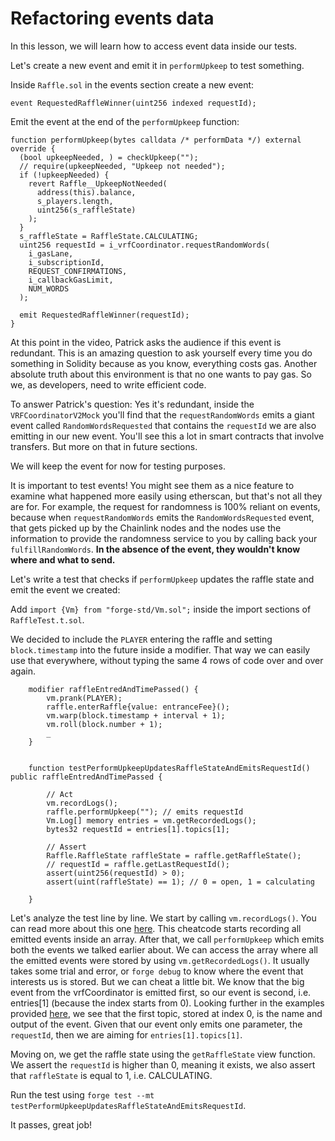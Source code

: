 # Refactoring events data

In this lesson, we will learn how to access event data inside our tests.

Let's create a new event and emit it in `performUpkeep` to test something.

Inside `Raffle.sol` in the events section create a new event:

`event RequestedRaffleWinner(uint256 indexed requestId);`

Emit the event at the end of the `performUpkeep` function:

```solidity
function performUpkeep(bytes calldata /* performData */) external override {
  (bool upkeepNeeded, ) = checkUpkeep("");
  // require(upkeepNeeded, "Upkeep not needed");
  if (!upkeepNeeded) {
    revert Raffle__UpkeepNotNeeded(
      address(this).balance,
      s_players.length,
      uint256(s_raffleState)
    );
  }
  s_raffleState = RaffleState.CALCULATING;
  uint256 requestId = i_vrfCoordinator.requestRandomWords(
    i_gasLane,
    i_subscriptionId,
    REQUEST_CONFIRMATIONS,
    i_callbackGasLimit,
    NUM_WORDS
  );

  emit RequestedRaffleWinner(requestId);
}
```

At this point in the video, Patrick asks the audience if this event is redundant. This is an amazing question to ask yourself every time you do something in Solidity because as you know, everything costs gas. Another absolute truth about this environment is that no one wants to pay gas. So we, as developers, need to write efficient code.

To answer Patrick's question: Yes it's redundant, inside the `VRFCoordinatorV2Mock` you'll find that the `requestRandomWords` emits a giant event called `RandomWordsRequested` that contains the `requestId` we are also emitting in our new event. You'll see this a lot in smart contracts that involve transfers. But more on that in future sections.

We will keep the event for now for testing purposes.

It is important to test events! You might see them as a nice feature to examine what happened more easily using etherscan, but that's not all they are for. For example, the request for randomness is 100% reliant on events, because when `requestRandomWords` emits the `RandomWordsRequested` event, that gets picked up by the Chainlink nodes and the nodes use the information to provide the randomness service to you by calling back your `fulfillRandomWords`. **In the absence of the event, they wouldn't know where and what to send.**

Let's write a test that checks if `performUpkeep` updates the raffle state and emit the event we created:

Add `import {Vm} from "forge-std/Vm.sol";` inside the import sections of `RaffleTest.t.sol`.

We decided to include the `PLAYER` entering the raffle and setting `block.timestamp` into the future inside a modifier. That way we can easily use that everywhere, without typing the same 4 rows of code over and over again.

```solidity
    modifier raffleEntredAndTimePassed() {
        vm.prank(PLAYER);
        raffle.enterRaffle{value: entranceFee}();
        vm.warp(block.timestamp + interval + 1);
        vm.roll(block.number + 1);
        _
    }


    function testPerformUpkeepUpdatesRaffleStateAndEmitsRequestId() public raffleEntredAndTimePassed {

        // Act
        vm.recordLogs();
        raffle.performUpkeep(""); // emits requestId
        Vm.Log[] memory entries = vm.getRecordedLogs();
        bytes32 requestId = entries[1].topics[1];

        // Assert
        Raffle.RaffleState raffleState = raffle.getRaffleState();
        // requestId = raffle.getLastRequestId();
        assert(uint256(requestId) > 0);
        assert(uint(raffleState) == 1); // 0 = open, 1 = calculating

    }
```

Let's analyze the test line by line. We start by calling `vm.recordLogs()`. You can read more about this one [here](https://book.getfoundry.sh/cheatcodes/record-logs). This cheatcode starts recording all emitted events inside an array. After that, we call `performUpkeep` which emits both the events we talked earlier about. We can access the array where all the emitted events were stored by using `vm.getRecordedLogs()`. It usually takes some trial and error, or `forge debug` to know where the event that interests us is stored. But we can cheat a little bit. We know that the big event from the vrfCoordinator is emitted first, so our event is second, i.e. entries\[1] (because the index starts from 0). Looking further in the examples provided [here](entries[1]), we see that the first topic, stored at index 0, is the name and output of the event. Given that our event only emits one parameter, the `requestId`, then we are aiming for `entries[1].topics[1]`.

Moving on, we get the raffle state using the `getRaffleState` view function. We assert the `requestId` is higher than 0, meaning it exists, we also assert that `raffleState` is equal to 1, i.e. CALCULATING.

Run the test using `forge test --mt testPerformUpkeepUpdatesRaffleStateAndEmitsRequestId`.

It passes, great job!
